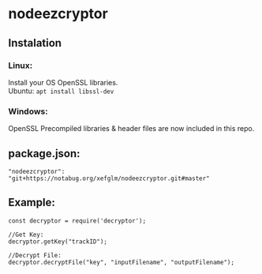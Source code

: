 # nodeezcryptor

## Instalation

### Linux:

Install your OS OpenSSL libraries.   
Ubuntu: `apt install libssl-dev`  

### Windows:

OpenSSL Precompiled libraries & header files are now included in this repo.

## package.json:
    "nodeezcryptor": "git+https://notabug.org/xefglm/nodeezcryptor.git#master"

## Example:

    const decryptor = require('decryptor');

    //Get Key:
    decryptor.getKey("trackID");

    //Decrypt File:
    decryptor.decryptFile("key", "inputFilename", "outputFilename");